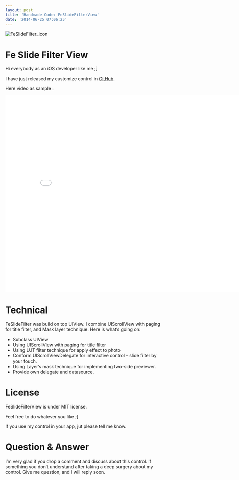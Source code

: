 ```yaml
---
layout: post
title: 'Handmade Code: FeSlideFilterView'
date: '2014-06-25 07:06:25'
---
```


![FeSlideFilter_icon](https://raw.githubusercontent.com/NghiaTranUIT/nghiatranuit.github.io/master/resources/2014/06/FeSlideFilter_icon-e1403680938441-300x300.jpg?resize=300%2C300)


# Fe Slide Filter View

Hi everybody as an iOS developer like me ;]

I have just released my customize control in [GitHub](https://github.com/NghiaTranUIT/FeSlideFilter).

Here video as sample :  
<iframe allowfullscreen="allowfullscreen" frameborder="0" height="615" src="//www.youtube.com/embed/KUN6bs9pl74" width="820"></iframe>

# Technical

FeSlideFilter was build on top UIView. I combine UIScrollView with paging for title filter, and Mask layer technique. Here is what’s going on:

- Subclass UIView
- Using UIScrollView with paging for title filter
- Using LUT filter technique for apply effect to photo
- Conform UIScrollViewDelegate for interactive control – slide filter by your touch.
- Using Layer’s mask technique for implementing two-side previewer.
- Provide own delegate and datasource.

# License

FeSlideFilterView is under MIT license.

Feel free to do whatever you like ;]

If you use my control in your app, jut please tell me know.

# Question & Answer

I’m very glad if you drop a comment and discuss about this control. If something you don’t understand after taking a deep surgery about my control. Give me question, and I will reply soon.